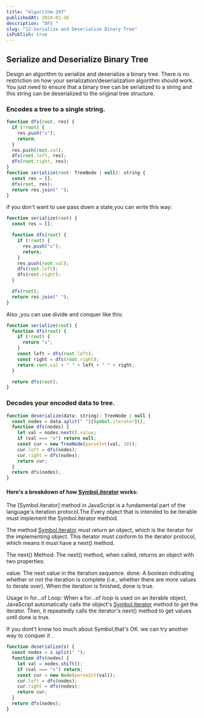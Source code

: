 ```yaml
---
title: "Algorithm-297"
publishedAt: 2024-01-16
description: "DFS "
slug: "12-Serialize and Deserialize Binary Tree"
isPublish: true
---
```


## Serialize and Deserialize Binary Tree

Design an algorithm to serialize and deserialize a binary tree. There is no restriction on how your serialization/deserialization algorithm should work. You just need to ensure that a binary tree can be serialized to a string and this string can be deserialized to the original tree structure.

### Encodes a tree to a single string.

```js
function dfs(root, res) {
  if (!root) {
    res.push("x");
    return;
  }
  res.push(root.val);
  dfs(root.left, res);
  dfs(root.right, res);
}
function serialize(root: TreeNode | null): string {
  const res = [];
  dfs(root, res);
  return res.join(" ");
}
```

if you don't want to use pass down a state,you can write this way:

```js
function serialize(root) {
  const res = [];

  function dfs(root) {
    if (!root) {
      res.push("x");
      return;
    }
    res.push(root.val);
    dfs(root.left);
    dfs(root.right);
  }

  dfs(root);
  return res.join(" ");
}
```

Also ,you can use divide and conquer like this:

```js
function serialize(root) {
  function dfs(root) {
    if (!root) {
      return "x";
    }
    const left = dfs(root.left);
    const right = dfs(root.right);
    return root.val + " " + left + " " + right;
  }

  return dfs(root);
}
```

### Decodes your encoded data to tree.

```js
function deserialize(data: string): TreeNode | null {
  const nodes = data.split(" ")[Symbol.iterator]();
  function dfs(nodes) {
    let val = nodes.next().value;
    if (val === "x") return null;
    const cur = new TreeNode(parseInt(val, 10));
    cur.left = dfs(nodes);
    cur.right = dfs(nodes);
    return cur;
  }
  return dfs(nodes);
}
```

#### Here's a breakdown of how [Symbol.iterator]() works:

The [Symbol.iterator] method in JavaScript is a fundamental part of the language's iteration protocol.The Every object that is intended to be iterable must implement the Symbol.iterator method.

The method [Symbol.iterator]() must return an object, which is the iterator for the implementing object. This iterator must conform to the iterator protocol, which means it must have a next() method.

The next() Method: The next() method, when called, returns an object with two properties:

value: The next value in the iteration sequence.
done: A boolean indicating whether or not the iteration is complete (i.e., whether there are more values to iterate over). When the iteration is finished, done is true.

Usage in for...of Loop: When a for...of loop is used on an iterable object, JavaScript automatically calls the object's [Symbol.iterator]() method to get the iterator. Then, it repeatedly calls the iterator's next() method to get values until done is true.

If you dont't know too much about Symbol,that's OK. we can try another way to conquer it .

```js
function deserialize(s) {
  const nodes = s.split(" ");
  function dfs(nodes) {
    let val = nodes.shift();
    if (val === "x") return;
    const cur = new Node(parseInt(val));
    cur.left = dfs(nodes);
    cur.right = dfs(nodes);
    return cur;
  }
  return dfs(nodes);
}
```
